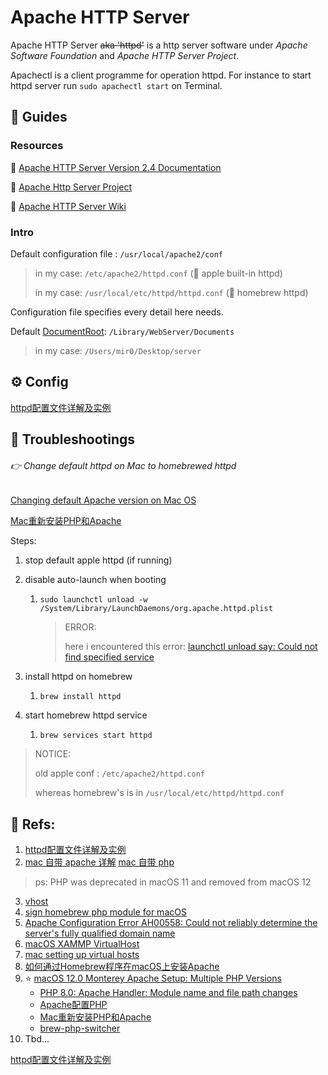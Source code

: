 # Apache HTTP Server

Apache HTTP Server ~~aka 'httpd'~~ is a http server software under *Apache Software Foundation* and *Apache HTTP Server Project*. 

Apachectl is a client programme for operation httpd. For instance to start httpd server run `sudo apachectl start` on Terminal. 



## 🧭 Guides

### Resources

📂 [Apache HTTP Server Version 2.4 Documentation](https://httpd.apache.org/docs/current/)

📂 [Apache Http Server Project](https://httpd.apache.org)

📖 [Apache HTTP Server Wiki](https://cwiki.apache.org/confluence/display/HTTPD/Home)



### Intro

Default configuration file : `/usr/local/apache2/conf`

> in my case: `/etc/apache2/httpd.conf` (🍎 apple built-in httpd)
>
> in my case: `/usr/local/etc/httpd/httpd.conf` (🍺 homebrew httpd)



Configuration file specifies every detail here needs. 



Default [DocumentRoot](https://httpd.apache.org/docs/current/mod/core.html#documentroot): `/Library/WebServer/Documents`

> in my case: `/Users/mir0/Desktop/server`



## ⚙️ Config

[httpd配置文件详解及实例](https://www.cnblogs.com/yinzhengjie/p/7764392.html)



## 🏀 Troubleshootings

###### 👉 Change default httpd on Mac to homebrewed httpd

 [Changing default Apache version on Mac OS](https://stackoverflow.com/questions/68111189/changing-default-apache-version-on-mac-os) 

[Mac重新安装PHP和Apache](https://www.yulei1989.com/mac重新安装php和apache/)

Steps:

1. stop default apple httpd (if running)

2. disable auto-launch when booting 

   1. ` sudo launchctl unload -w /System/Library/LaunchDaemons/org.apache.httpd.plist `

      > ERROR:
      >
      > here i encountered this error: [launchctl unload say: Could not find specified service](https://superuser.com/questions/1364790/launchctl-unload-say-could-not-find-specified-service)
      >
      >   

3. install httpd on homebrew

   1. `brew install httpd`

4. start homebrew httpd service

   1. `brew services start httpd`

> NOTICE:
>
>  old apple conf : `/etc/apache2/httpd.conf`
>
> whereas homebrew's is in `/usr/local/etc/httpd/httpd.conf`



## 🔗 Refs:

1. [httpd配置文件详解及实例](https://www.cnblogs.com/yinzhengjie/p/7764392.html)
2. [mac 自带 apache 详解](https://www.yisu.com/zixun/164931.html)
   [mac 自带 php](https://www.jianshu.com/p/8408a20a7110)

>ps: PHP was deprecated in macOS 11 and removed from macOS 12

3. [vhost](https://httpd.apache.org/docs/current/vhosts/examples.html)
4. [sign homebrew php module for macOS](https://www.simplified.guide/macos/apache-php-homebrew-codesign)
5. [Apache Configuration Error AH00558: Could not reliably determine the server's fully qualified domain name](https://www.digitalocean.com/community/tutorials/apache-configuration-error-ah00558-could-not-reliably-determine-the-server-s-fully-qualified-domain-name#setting-a-global-servername-directive)
6. [macOS XAMMP VirtualHost](https://www.jianshu.com/p/ffab257889a8)
7. [mac setting up virtual hosts](https://daily-dev-tips.com/posts/mac-os-x-setting-up-virtual-hosts/)
8. [如何通过Homebrew程序在macOS上安装Apache](https://www.onitroad.com/jc/archive/install-apache-macos-homebrew.html)
9. ⭐️ [macOS 12.0 Monterey Apache Setup: Multiple PHP Versions](https://getgrav.org/blog/macos-monterey-apache-multiple-php-versions)
   - [PHP 8.0: Apache Handler: Module name and file path changes](https://php.watch/versions/8.0/mod_php-rename)
   - [Apache配置PHP](https://www.yulei1989.com/apache配置php/)
   - [Mac重新安装PHP和Apache](https://www.yulei1989.com/mac重新安装php和apache/)
   - [brew-php-switcher](https://github.com/philcook/brew-php-switcher)
10. Tbd...



[httpd配置文件详解及实例](https://www.cnblogs.com/yinzhengjie/p/7764392.html)
